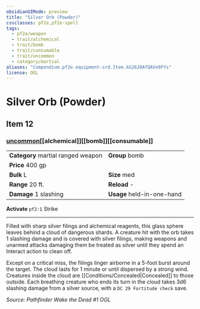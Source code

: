 ```yaml
---
obsidianUIMode: preview
title: "Silver Orb (Powder)"
cssclasses: pf2e,pf2e-spell
tags:
  - pf2e/weapon
  - trait/alchemical
  - trait/bomb
  - trait/consumable
  - trait/uncommon
  - category/martial
aliases: "Compendium.pf2e.equipment-srd.Item.kG26J0AfQAVe9FYs"
license: OGL
---
```

# Silver Orb (Powder)
## Item 12
### [uncommon](uncommon "Uncommon Rarity Trait")[[alchemical]][[bomb]][[consumable]]

|  |  |
| -- | -- |
| **Category** martial ranged weapon | **Group** bomb |
| **Price** 400 gp |  |
| **Bulk** L | **Size** med |
|**Range** 20 ft.| **Reload** -|
| **Damage** 1 slashing  | **Usage** held-in-one-hand |



**Activate** `pf2:1` Strike

* * *

Filled with sharp silver filings and alchemical reagents, this glass sphere leaves behind a cloud of dangerous shards. A creature hit with the orb takes 1 slashing damage and is covered with silver filings, making weapons and unarmed attacks damaging them be treated as silver until they spend an Interact action to clean off.

Except on a critical miss, the filings linger airborne in a 5-foot burst around the target. The cloud lasts for 1 minute or until dispersed by a strong wind. Creatures inside the cloud are [[Conditions/Concealed|Concealed]] to those outside. Each breathing creature who ends its turn in the cloud takes 3d6 slashing damage from a silver source, with a `DC 29 Fortitude check` save.

*Source: Pathfinder Wake the Dead #1*
*OGL*